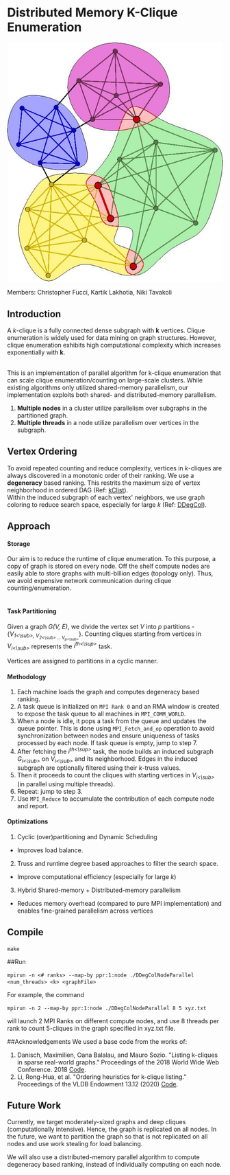 # Distributed Memory K-Clique Enumeration

![Cliques in a toy graph](graph.png)

Members: Christopher Fucci, Kartik Lakhotia, Niki Tavakoli

## Introduction
A *k*-clique is a fully connected dense subgraph with **k** vertices. 
Clique enumeration is widely used for data mining on graph structures. 
However, clique enumeration exhibits high computational complexity which increases exponentially with **k**.<br><br>

This is an implementation of parallel algorithm for k-clique enumeration that can scale clique enumeration/counting on large-scale clusters.
While existing algorithms only utilized shared-memory parallelism, our implementation exploits both shared- and distributed-memory parallelism. 

1. **Multiple nodes** in a cluster utilize parallelism over subgraphs in the partitioned graph.
2. **Multiple threads** in a node utilize parallelism over vertices in the subgraph.

## Vertex Ordering
To avoid repeated counting and reduce complexity, vertices in *k*-cliques are always discovered in a monotonic order of their ranking. We use a **degeneracy** based ranking.
This restrits the maximum size of vertex neighborhood in ordered DAG (Ref: [kClist](https://github.com/maxdan94/kClist)). <br>
Within the induced subgraph of each vertex' neighbors, we use graph coloring to reduce search space, especially for large *k* (Ref: [DDegCol](https://github.com/gawssin/kcliquelisting/tree/master/ddegcol)). 


## Approach
#### Storage
Our aim is to reduce the runtime of clique enumeration. 
To this purpose, a copy of graph is stored on every node.
Off the shelf compute nodes are easily able to store graphs with multi-billion edges (topology only).
Thus, we avoid expensive network communication during clique counting/enumeration.<br><br>

#### Task Partitioning 
Given a graph *G(V, E)*, we divide the vertex set *V* into *p* partitions - {*V<sub>1<\sub>, V<sub>2<\sub> ... V<sub>p<\sub>*}.
Counting cliques starting from vertices in *V<sub>i<\sub>* represents the *i<sup>th<\sup>* task.<br>

Vertices are assigned to partitions in a cyclic manner.

#### Methodology
1. Each machine loads the graph and computes degeneracy based ranking.
2. A task queue is initialized on `MPI Rank 0` and an RMA window is created to expose the task queue to all machines in `MPI_COMM_WORLD`.
3. When a node is idle, it pops a task from the queue and updates the queue pointer. 
This is done using `MPI_Fetch_and_op` operation to avoid synchronization between nodes and ensure uniqueness of tasks processed by each node. 
If task queue is empty, jump to step 7. 
4. After fetching the *i<sup>th<\sup>* task, the node builds an induced subgraph *G<sub>i<\sub>* on *V<sub>i<\sub>* and its neighborhood. 
Edges in the induced subgraph are optionally filtered using their *k*-truss values.
5. Then it proceeds to count the cliques with starting vertices in *V<sub>i<\sub>* (in parallel using multiple threads).
6. Repeat: jump to step 3.
7. Use `MPI_Reduce` to accumulate the contribution of each compute node and report.


#### Optimizations
1. Cyclic (over)partitioning and Dynamic Scheduling  
- Improves load balance.
2. Truss and runtime degree based approaches to filter the search space.  
- Improve computational efficiency (especially for large *k*)
3. Hybrid Shared-memory + Distributed-memory parallelism  
- Reduces memory overhead (compared to pure MPI implementation) and enables fine-grained parallelism across vertices


## Compile
```
make
```


##Run
```
mpirun -n <# ranks> --map-by ppr:1:node ./DDegColNodeParallel <num_threads> <k> <graphFile>
```

For example, the command
```
mpirun -n 2 --map-by ppr:1:node ./DDegColNodeParallel 8 5 xyz.txt
```
will launch 2 MPI Ranks on different compute nodes, and use 8 threads per rank to count 5-cliques in the graph specified in xyz.txt file.


##Acknowledgements
We used a base code from the works of: 
1. Danisch, Maximilien, Oana Balalau, and Mauro Sozio. "Listing k-cliques in sparse real-world graphs." Proceedings of the 2018 World Wide Web Conference. 2018 [Code](https://github.com/maxdan94/kClist).
2. Li, Rong-Hua, et al. "Ordering heuristics for k-clique listing." Proceedings of the VLDB Endowment 13.12 (2020) [Code](https://github.com/gawssin/kcliquelisting/tree/master/ddegcol).


## Future Work
Currently, we target moderately-sized graphs and deep cliques (computationally intensive). Hence, the graph is replicated on all nodes. In the future, we want to partition the graph so that is not replicated on all nodes and use work stealing for load balancing. <br>

We will also use a distributed-memory parallel algorithm to compute degeneracy based ranking, instead of individually computing on each node.
